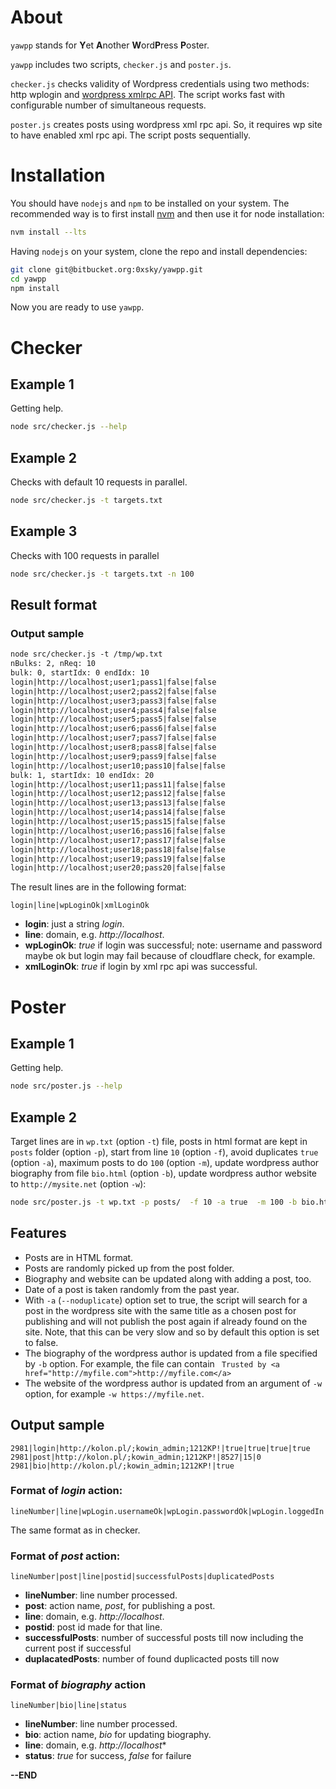 # About

`yawpp` stands for **Y**et **A**nother **W**ord**P**ress **P**oster. 

`yawpp` includes two scripts, `checker.js` and `poster.js`.

`checker.js` checks validity of Wordpress credentials using two methods: http wplogin and [wordpress xmlrpc API](https://codex.wordpress.org/XML-RPC_WordPress_API/Posts). The script works fast with configurable number of simultaneous requests.

`poster.js` creates posts using wordpress xml rpc api. So, it requires wp site to have enabled xml rpc api. The script posts sequentially. 

# Installation

You should have `nodejs` and `npm` to be installed on your system. The recommended way is to first install [nvm](https://github.com/nvm-sh/nvm) and then use it for node installation:

```bash
nvm install --lts
```

Having `nodejs` on your system, clone the repo and install dependencies:

```bash
git clone git@bitbucket.org:0xsky/yawpp.git
cd yawpp
npm install
```

Now you are ready to use `yawpp`.

# Checker

## Example 1

Getting help.

```bash
node src/checker.js --help
```

## Example 2

Checks with default 10 requests in parallel.

```bash
node src/checker.js -t targets.txt
```

## Example 3

Checks with 100 requests in parallel

```bash
node src/checker.js -t targets.txt -n 100
```

## Result format

### Output sample 

```txt
node src/checker.js -t /tmp/wp.txt 
nBulks: 2, nReq: 10
bulk: 0, startIdx: 0 endIdx: 10
login|http://localhost;user1;pass1|false|false
login|http://localhost;user2;pass2|false|false
login|http://localhost;user3;pass3|false|false
login|http://localhost;user4;pass4|false|false
login|http://localhost;user5;pass5|false|false
login|http://localhost;user6;pass6|false|false
login|http://localhost;user7;pass7|false|false
login|http://localhost;user8;pass8|false|false
login|http://localhost;user9;pass9|false|false
login|http://localhost;user10;pass10|false|false
bulk: 1, startIdx: 10 endIdx: 20
login|http://localhost;user11;pass11|false|false
login|http://localhost;user12;pass12|false|false
login|http://localhost;user13;pass13|false|false
login|http://localhost;user14;pass14|false|false
login|http://localhost;user15;pass15|false|false
login|http://localhost;user16;pass16|false|false
login|http://localhost;user17;pass17|false|false
login|http://localhost;user18;pass18|false|false
login|http://localhost;user19;pass19|false|false
login|http://localhost;user20;pass20|false|false
```

The result lines are in the following format:

```
login|line|wpLoginOk|xmlLoginOk
```

* **login**: just a string *login*.
* **line**: domain, e.g. *http://localhost*.
* **wpLoginOk**: *true* if login was successful; note: username and password maybe ok but login may fail because of cloudflare check, for example.
* **xmlLoginOk**: *true* if login by xml rpc api was successful.


# Poster

## Example 1

Getting help.

```bash
node src/poster.js --help
```

## Example 2

Target lines are in `wp.txt` (option `-t`) file, posts in html format are kept in `posts` folder (option `-p`), start from line `10` (option `-f`), avoid duplicates `true` (option `-a`), maximum posts to do `100` (option `-m`), update wordpress author biography from file `bio.html` (option `-b`), update wordpress author website to `http://mysite.net` (option `-w`):

```bash
node src/poster.js -t wp.txt -p posts/  -f 10 -a true  -m 100 -b bio.html -w https://mysite.net
```

## Features

* Posts are in HTML format.
* Posts are randomly picked up from the post folder.
* Biography and website can be updated along with adding a post, too. 
* Date of a post is taken randomly from the past year.
* With `-a` (`--noduplicate`) option set to true, the script will search for a post in the wordpress site with the same title as a chosen post for publishing and
will not publish the post again if already found on the site. Note, that this can be very slow and so by default this option is set to false.
* The biography of the wordpress author is updated from a file specified by `-b` option. For example, the file can contain `
Trusted by <a href="http://myfile.com">http://myfile.com</a>`
* The website of the wordpress author is updated from an argument of `-w` option, for example `-w https://myfile.net`. 

## Output sample

```text
2981|login|http://kolon.pl/;kowin_admin;1212KP!|true|true|true|true
2981|post|http://kolon.pl/;kowin_admin;1212KP!|8527|15|0
2981|bio|http://kolon.pl/;kowin_admin;1212KP!|true
```

### Format of *login* action:

```text
lineNumber|line|wpLogin.usernameOk|wpLogin.passwordOk|wpLogin.loggedIn|xmlLoginOk
```

The same format as in checker.

### Format of *post* action:

```text
lineNumber|post|line|postid|successfulPosts|duplicatedPosts
```

* **lineNumber**: line number processed.
* **post**: action name, *post*, for publishing a post.
* **line**: domain, e.g. *http://localhost*.
* **postid**: post id made for that line.
* **successfulPosts**: number of successful posts till now including the current post if successful
* **duplacatedPosts**: number of found duplicacted posts till now

### Format of *biography* action

```text
lineNumber|bio|line|status
```

* **lineNumber**: line number processed.
* **bio**: action name, *bio* for updating biography.
* **line**: domain, e.g. *http://localhost**
* **status**: *true* for success, *false* for failure

**--END**
